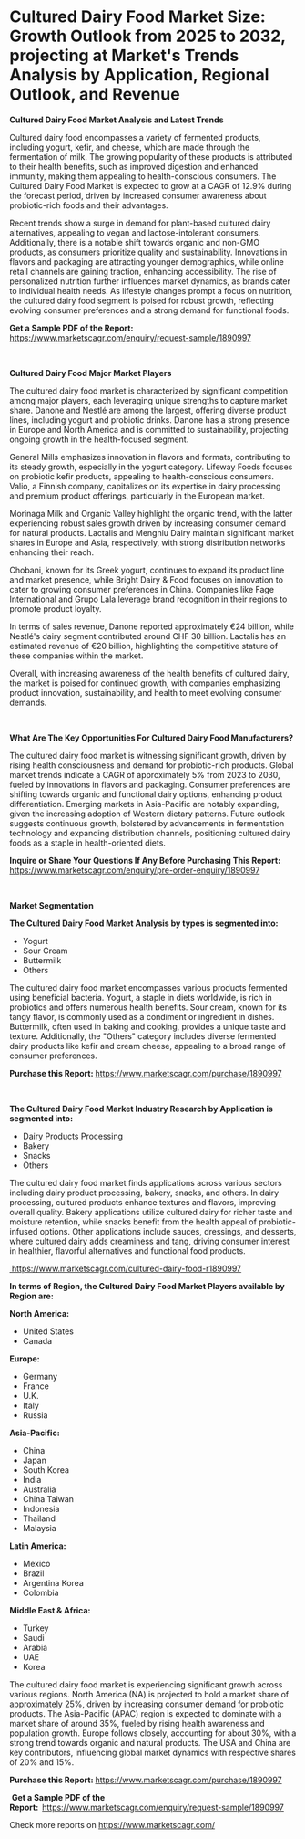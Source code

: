 <p><h1>Cultured Dairy Food Market Size: Growth Outlook from 2025 to 2032, projecting at Market's Trends Analysis by Application, Regional Outlook, and Revenue</h1></p><p><strong>Cultured Dairy Food Market Analysis and Latest Trends</strong></p>
<p><p>Cultured dairy food encompasses a variety of fermented products, including yogurt, kefir, and cheese, which are made through the fermentation of milk. The growing popularity of these products is attributed to their health benefits, such as improved digestion and enhanced immunity, making them appealing to health-conscious consumers. The Cultured Dairy Food Market is expected to grow at a CAGR of 12.9% during the forecast period, driven by increased consumer awareness about probiotic-rich foods and their advantages.</p><p>Recent trends show a surge in demand for plant-based cultured dairy alternatives, appealing to vegan and lactose-intolerant consumers. Additionally, there is a notable shift towards organic and non-GMO products, as consumers prioritize quality and sustainability. Innovations in flavors and packaging are attracting younger demographics, while online retail channels are gaining traction, enhancing accessibility. The rise of personalized nutrition further influences market dynamics, as brands cater to individual health needs. As lifestyle changes prompt a focus on nutrition, the cultured dairy food segment is poised for robust growth, reflecting evolving consumer preferences and a strong demand for functional foods.</p></p>
<p><strong>Get a Sample PDF of the Report:&nbsp;</strong> <a href="https://www.marketscagr.com/enquiry/request-sample/1890997?utm_campaign=3266&utm_medium=2&utm_source=Github&utm_content=ia&utm_term=07042025&utm_id=cultured-dairy-food">https://www.marketscagr.com/enquiry/request-sample/1890997</a></p>
<p>&nbsp;</p>
<p><strong>Cultured Dairy Food Major Market Players</strong></p>
<p><p>The cultured dairy food market is characterized by significant competition among major players, each leveraging unique strengths to capture market share. Danone and Nestlé are among the largest, offering diverse product lines, including yogurt and probiotic drinks. Danone has a strong presence in Europe and North America and is committed to sustainability, projecting ongoing growth in the health-focused segment.</p><p>General Mills emphasizes innovation in flavors and formats, contributing to its steady growth, especially in the yogurt category. Lifeway Foods focuses on probiotic kefir products, appealing to health-conscious consumers. Valio, a Finnish company, capitalizes on its expertise in dairy processing and premium product offerings, particularly in the European market.</p><p>Morinaga Milk and Organic Valley highlight the organic trend, with the latter experiencing robust sales growth driven by increasing consumer demand for natural products. Lactalis and Mengniu Dairy maintain significant market shares in Europe and Asia, respectively, with strong distribution networks enhancing their reach.</p><p>Chobani, known for its Greek yogurt, continues to expand its product line and market presence, while Bright Dairy & Food focuses on innovation to cater to growing consumer preferences in China. Companies like Fage International and Grupo Lala leverage brand recognition in their regions to promote product loyalty.</p><p>In terms of sales revenue, Danone reported approximately €24 billion, while Nestlé's dairy segment contributed around CHF 30 billion. Lactalis has an estimated revenue of €20 billion, highlighting the competitive stature of these companies within the market.</p><p>Overall, with increasing awareness of the health benefits of cultured dairy, the market is poised for continued growth, with companies emphasizing product innovation, sustainability, and health to meet evolving consumer demands.</p></p>
<p>&nbsp;</p>
<p><strong>What Are The Key Opportunities For Cultured Dairy Food Manufacturers?</strong></p>
<p><p>The cultured dairy food market is witnessing significant growth, driven by rising health consciousness and demand for probiotic-rich products. Global market trends indicate a CAGR of approximately 5% from 2023 to 2030, fueled by innovations in flavors and packaging. Consumer preferences are shifting towards organic and functional dairy options, enhancing product differentiation. Emerging markets in Asia-Pacific are notably expanding, given the increasing adoption of Western dietary patterns. Future outlook suggests continuous growth, bolstered by advancements in fermentation technology and expanding distribution channels, positioning cultured dairy foods as a staple in health-oriented diets.</p></p>
<p><strong>Inquire or Share Your Questions If Any Before Purchasing This Report:</strong> <a href="https://www.marketscagr.com/enquiry/pre-order-enquiry/1890997?utm_campaign=3266&utm_medium=2&utm_source=Github&utm_content=ia&utm_term=07042025&utm_id=cultured-dairy-food">https://www.marketscagr.com/enquiry/pre-order-enquiry/1890997</a></p>
<p>&nbsp;</p>
<p><strong>Market Segmentation</strong></p>
<p><strong>The Cultured Dairy Food Market Analysis by types is segmented into:</strong></p>
<p><ul><li>Yogurt</li><li>Sour Cream</li><li>Buttermilk</li><li>Others</li></ul></p>
<p><p>The cultured dairy food market encompasses various products fermented using beneficial bacteria. Yogurt, a staple in diets worldwide, is rich in probiotics and offers numerous health benefits. Sour cream, known for its tangy flavor, is commonly used as a condiment or ingredient in dishes. Buttermilk, often used in baking and cooking, provides a unique taste and texture. Additionally, the "Others" category includes diverse fermented dairy products like kefir and cream cheese, appealing to a broad range of consumer preferences.</p></p>
<p><strong>Purchase this Report:&nbsp;</strong><a href="https://www.marketscagr.com/purchase/1890997?utm_campaign=3266&utm_medium=2&utm_source=Github&utm_content=ia&utm_term=07042025&utm_id=cultured-dairy-food">https://www.marketscagr.com/purchase/1890997</a></p>
<p>&nbsp;</p>
<p><strong>The Cultured Dairy Food Market Industry Research by Application is segmented into:</strong></p>
<p><ul><li>Dairy Products Processing</li><li>Bakery</li><li>Snacks</li><li>Others</li></ul></p>
<p><p>The cultured dairy food market finds applications across various sectors including dairy product processing, bakery, snacks, and others. In dairy processing, cultured products enhance textures and flavors, improving overall quality. Bakery applications utilize cultured dairy for richer taste and moisture retention, while snacks benefit from the health appeal of probiotic-infused options. Other applications include sauces, dressings, and desserts, where cultured dairy adds creaminess and tang, driving consumer interest in healthier, flavorful alternatives and functional food products.</p></p>
<p><a href="https://www.marketscagr.com/cultured-dairy-food-r1890997?utm_campaign=3266&utm_medium=2&utm_source=Github&utm_content=ia&utm_term=07042025&utm_id=cultured-dairy-food">&nbsp;https://www.marketscagr.com/cultured-dairy-food-r1890997</a></p>
<p><strong>In terms of Region, the Cultured Dairy Food Market Players available by Region are:</strong></p>
<p>
    <p> <strong> North America: </strong>
        <ul>
            <li>United States</li>
            <li>Canada</li>
        </ul>
        </p> 
    <p> <strong> Europe: </strong>
        <ul>
            <li>Germany</li>
            <li>France</li>
            <li>U.K.</li>
            <li>Italy</li>
            <li>Russia</li>
        </ul>
        </p> 
    <p> <strong> Asia-Pacific: </strong>
        <ul>
            <li>China</li>
            <li>Japan</li>
            <li>South Korea</li>
            <li>India</li>
            <li>Australia</li>
            <li>China Taiwan</li>
            <li>Indonesia</li>
            <li>Thailand</li>
            <li>Malaysia</li>
        </ul>
        </p> 
    <p> <strong> Latin America: </strong>
        <ul>
            <li>Mexico</li>
            <li>Brazil</li>
            <li>Argentina Korea</li>
            <li>Colombia</li>
        </ul>
        </p> 
    <p> <strong> Middle East & Africa: </strong>
        <ul>
            <li>Turkey</li>
            <li>Saudi</li>
            <li>Arabia</li>
            <li>UAE</li>
            <li>Korea</li>
        </ul>
    </p>
    </p>
<p><p>The cultured dairy food market is experiencing significant growth across various regions. North America (NA) is projected to hold a market share of approximately 25%, driven by increasing consumer demand for probiotic products. The Asia-Pacific (APAC) region is expected to dominate with a market share of around 35%, fueled by rising health awareness and population growth. Europe follows closely, accounting for about 30%, with a strong trend towards organic and natural products. The USA and China are key contributors, influencing global market dynamics with respective shares of 20% and 15%.</p></p>
<p><strong>Purchase this Report: </strong><a href="https://www.marketscagr.com/purchase/1890997?utm_campaign=3266&utm_medium=2&utm_source=Github&utm_content=ia&utm_term=07042025&utm_id=cultured-dairy-food">https://www.marketscagr.com/purchase/1890997</a></p>
<p>&nbsp;<strong>Get a Sample PDF of the Report:&nbsp;&nbsp;</strong><a href="https://www.marketscagr.com/enquiry/request-sample/1890997?utm_campaign=3266&utm_medium=2&utm_source=Github&utm_content=ia&utm_term=07042025&utm_id=cultured-dairy-food">https://www.marketscagr.com/enquiry/request-sample/1890997</a></p>
<p><strong></strong></p>
<p>Check more reports on <a href="https://www.marketscagr.com/?utm_campaign=3266&utm_medium=2&utm_source=Github&utm_content=ia&utm_term=07042025&utm_id=cultured-dairy-food">https://www.marketscagr.com/</a></p>